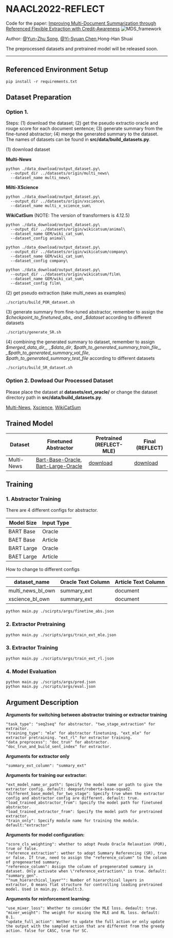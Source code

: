 # NAACL2022-REFLECT

Code for the paper: [Improving Multi-Document Summarization through Referenced Flexible Extraction with Credit-Awareness](https://aclanthology.org/2022.naacl-main.120.pdf)
![MDS_framework](https://user-images.githubusercontent.com/45812808/164428295-66af2bfd-3e07-4e2d-a3c8-ecdd56df7857.png)

Author: [@Yun-Zhu Song](http://github.com/yunzhusong), [@Yi-Syuan Chen](https://github.com/YiSyuanChen),Hong-Han Shuai

The preprocessed datasets and pretrained model will be released soon.

---
## Referenced Environment Setup
```
pip install -r requirements.txt
```

## Dataset Preparation
### Option 1.
Steps: (1) download the dataset; (2) get the pseudo extractio oracle and rouge score for each document sentence; (3) generate summary from the fine-tuned abstractor; (4) merge the generated summary to the dataset. The names of datasets can be found in **src/data/build_datasets.py**.


(1) download dataset

**Multi-News**
```
python ./data_download/output_dataset.py\
  --output_dir ../datasets/origin/multi_news\
  --dataset_name multi_news\
```
**Milti-XScience**
```
python ./data_download/output_dataset.py\
  --output_dir ../datasets/origin/xscience\
  --dataset_name multi_x_science_sum\
```
**WikiCatSum** (NOTE: The version of transformers is 4.12.5)
```
python ./data_download/output_dataset.py\
  --output_dir ../datasets/origin/wikicatsum/animal\
  --dataset_name GEM/wiki_cat_sum\
  --dataset_config animal\
  
python ./data_download/output_dataset.py\
  --output_dir ../datasets/origin/wikicatsum/company\
  --dataset_name GEM/wiki_cat_sum\
  --dataset_config company\
  
python ./data_download/output_dataset.py\
  --output_dir ../datasets/origin/wikicatsum/film\
  --dataset_name GEM/wiki_cat_sum\
  --dataset_config film\
```

(2) get pseudo extraction (take multi_news as examples)
```
./scripts/build_POR_dataset.sh
```

(3) generate summary from fine-tuned abstractor, remember to assign the _$checkpoint_to_finetuned_abs_ and _$dataset_ according to different datasets
```
./scripts/generate_SR.sh
```
(4) combining the generated summary to dataset, remember to assign _$merged_data_dir_, _$data_dir_, _$path_to_generated_summary_train_file_, _$path_to_generated_summary_val_file_, _$path_to_generated_summary_test_file_ according to different datasets
```
./scripts/build_SR_dataset.sh
```


### Option 2. Dowload Our Processed Dataset
Please place the dataset at **datasets/ext_oracle/** or change the dataset directory path in **src/data/build_datasets.py**.
<!--
Please sent an email to Yun-Zhu Song (yzsong.ee07@nycu.edu.tw) to request our processed dataset.
-->

[Multi-News](https://drive.google.com/file/d/1fwnZgOzPoUf0HVUgbkPWP5XL2VUw8LYa/view?usp=sharing),
[Xscience](https://drive.google.com/file/d/1ZJ-MszlNR3smpns5bHcjEnKyR-aUasvw/view?usp=sharing),
[WikiCatSum](https://drive.google.com/file/d/13bAZg6zh54DQZpdXDIuGFm5pqEmKaAFZ/view?usp=sharing)


## Trained Model

|   Dataset  | Finetuned Abstractor | Pretrained (REFLECT-MLE) | Final (REFLECT) |
|------------|----------------------|--------------------------|-----------------|
| Multi-News | [Bart-Base-Oracle](https://drive.google.com/file/d/1MEouMEzWtzJ9du4w6-wCkmJcDg8jOHzw/view?usp=sharing), [Bart-Large-Oracle](https://drive.google.com/file/d/1VONOaQQhWe0RG2ogGlRsnUCQSe29ac9o/view?usp=sharing) | [download](https://drive.google.com/file/d/1-0YqMCdwwzkS4IafL0aM5QJqQLiWIUml/view?usp=sharing) | [download](https://drive.google.com/file/d/1tZqtDb7wzZgTxJVWZsalsrCxratxNKgV/view?usp=sharing)|

<!--

| WikiCatSum/animal | [Bart-Base-Oracle]()[Bart-Large-Oracle]|[download]()|[download]()|

## Predictions
| Dataset | BART-Large | REFLECT |
|---------|------------|---------|
| WikiCatSum |[Animal](https://drive.google.com/file/d/1PP5nXdXSjH4jy6J0fjlDVZXJ-h9LoWf5/view?usp=sharing), [Company](https://drive.google.com/file/d/1nUgWnnzsGQvAqR8cj8hYqPL37CaeogpJ/view?usp=sharing), [Film](https://drive.google.com/file/d/1xxTevhR2pqcbh9mjuJG2GUHsf63OZDzf/view?usp=sharing)|[Animal](https://drive.google.com/file/d/1mlFr_5ukU7e3AIEPHDfhv3PBVpckp92U/view?usp=sharing), [Company](https://drive.google.com/file/d/1gQI541wJfIA260ZgO-b7JIORGbofIG2E/view?usp=sharing), [Film](https://drive.google.com/file/d/1KHdyBz7TjE4BwUAkq58BdMXJvlmOEs6c/view?usp=sharing) |

[WikiCatSum](https://drive.google.com/drive/folders/1CSt5VORNeB1-fAqk4GAts0Jp9VYyfImP?usp=sharing)
-->


## Training

### 1. Abstractor Training

There are 4 different configs for abstractor.

| Model Size | Input Type |
|------------|------------|
| BART Base  | Oracle     |
| BAET Base  | Article    | 
| BART Large | Oracle     |
| BAET Large | Article    |


How to change to different configs

| dataset_name          | Oracle Text Column | Article Text Column |
|-----------------------|--------------------|---------------------|
| multi_news_bl_own     | summary_ext        | document            | 
| xscience_bl_own       | summary_ext        | document            |

```
python main.py ./scirpts/args/finetine_abs.json
```

### 2. Extractor Pretraining

```
python main.py ./scripts/args/train_ext_mle.json
```

### 3. Extractor Training

```
python main.py ./scripts/args/train_ext_rl.json
```

### 4. Model Evaluation
```
python main.py ./scripts/args/pred.json
python main.py ./scripts/args/eval.json
```

## Argument Description

**Arguments for switching between abstractor training or extractor training**
```
"task_type": "seq2seq" for abstractor. "two_stage_extraction" for extractor.
"training_type": "mle" for abstractor finetuning. "ext_mle" for extractor pretraining. "ext_rl" for extractor training.
"data_preprocess": "doc_trun" for abstractor. "doc_trun_and_build_sent_index" for extractor.
```
**Arguments for extractor only**
```
"summary_ext_column": "summary_ext"
```
**Arguments for training our extractor:**
```
"ext_model_name_or_path": Specify the model name or path to give the extractor config. default: deepset/roberta-base-squad2.
"different_base_model_for_two_stage": Specify true when the extractor config and abstractor config are different. default: true.
"load_trained_abstractor_from": Specify the model path for finetuned abstractor.
"load_trained_extractor_from": Specify the model path for pretrained extractor.
"train_only": Specify module name for training the module. default:"extractor"
```
**Arguments for model configuration:**
```
"score_cls_weighting": whether to adopt Peudo Oracle Relaxation (POR), true or false.
"reference_extraction": wether to adopt Summary Referencing (SR), true or false. If true, need to assign the "reference_column" to the column of pregenearted summary.
"reference_column": Assign the column of pregenerated summary in dataset. Only activate when \"reference_extraction\" is true. default: "summary_gen".
""num_hierarchical_layer"": Number of hierarchical layers in extractor, 0 means flat structure for controlling loading pretrained model. Used in main.py. default:3.
```
**Arguments for reinforcement learning:**
```
"use_mixer_loss": Whether to consider the MLE loss. dedault: true.
"mixer_weight": The weight for mixing the MLE and RL loss. default: 0.1.
"update_full_action": Wether to update the full action or only update the output with the sampled action that are different from the greedy action. false for CASC, true for SC.
```
